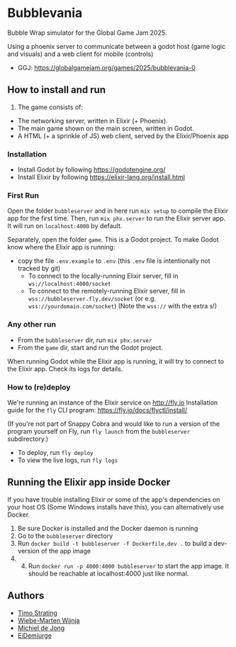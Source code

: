 # Bubblevania
Bubble Wrap simulator for the Global Game Jam 2025.

Using a phoenix server to communicate between a godot host (game logic and visuals) and a web client for mobile (controls)

- GGJ: https://globalgamejam.org/games/2025/bubblevania-0


## How to install and run

1. The game consists of:
  - The networking server, written in Elixir (+ Phoenix).
  - The main game shown on the main screen, written in Godot.
  - A HTML (+ a sprinkle of JS) web client, served by the Elixir/Phoenix app

### Installation

- Install Godot by following https://godotengine.org/
- Install Elixir by following https://elixir-lang.org/install.html

### First Run

Open the folder `bubbleserver` and in here run `mix setup` to compile the Elixir app for the first time.
Then, run `mix phx.server` to run the Elixir server app.
It will run on `localhost:4000` by default.


Separately, open the folder `game`. This is a Godot project.
To make Godot know where the Elixir app is running: 
- copy the file `.env.example` to `.env` (this `.env` file is intentionally not tracked by git)
  - To connect to the locally-running Elixir server, fill in `ws://localhost:4000/socket`
  - To connect to the remotely-running Elixir server, fill in `wss://bubbleserver.fly.dev/socket` (or e.g. `wss://yourdomain.com/socket`) (Note the `wss://` with the extra s!)

### Any other run

- From the `bubbleserver` dir, run `mix phx.server`
- From the `game` dir, start and run the Godot project.

When running Godot while the Elixir app is running, it will try to connect to the Elixir app. Check its logs for details.

### How to (re)deploy

We're running an instance of the Elixir service on http://fly.io
Installation guide for the `fly` CLI program: https://fly.io/docs/flyctl/install/

(If you're not part of Snappy Cobra and would like to run a version of the program yourself on Fly,
run `fly launch` from the `bubbleserver` subdirectory.)

- To deploy, run `fly deploy`
- To view the live logs, run `fly logs`

## Running the Elixir app inside Docker

If you have trouble installing Elixir or some of the app's dependencies on your host OS
(Some Windows installs have this), you can alternatively use Docker.

1. Be sure Docker is installed and the Docker daemon is running
2. Go to the `bubbleserver` directory
3. Run `docker build -t bubbleserver -f Dockerfile.dev .` to build a dev-version of the app image
4. 4. Run `docker run -p 4000:4000 bubbleserver` to start the app image. It should be reachable at localhost:4000 just like normal.
  
## Authors
- [Timo Strating](https://github.com/timostrating)
- [Wiebe-Marten Wijnja](https://wmcode.nl/)
- [Michiel de Jong](https://troido.nl)
- [EiDemiurge](https://github.com/EiDemiurge)
